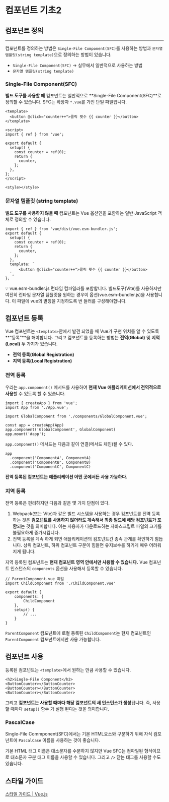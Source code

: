 # 컴포넌트 기초2

## 컴포넌트 정의

---

컴포넌트를 정의하는 방법은 `Single-File Component(SFC)`를 사용하는 방법과  `문자열 템플릿(string template)`으로 정의하는 방법이 있습니다.

- `Single-File Component(SFC)` → 실무에서 일반적으로 사용하는 방법
- `문자열 템플릿(string template)`

### Single-File Component(SFC)

**빌드 도구를 사용할 때** 컴포넌트는 일반적으로 **Single-File Component(SFC)**로 정의할 수 있습니다. SFC는 확장자 `*.vue`를 가진 단일 파일입니다.
```
<template>
  <button @click="counter++">클릭 횟수 {{ counter }}</button>
</template>

<script>
import { ref } from 'vue';

export default {
  setup() {
    const counter = ref(0);
    return {
      counter,
    };
  },
};
</script>

<style></style>
```

### 문자열 템플릿 (string template)

**빌드 도구를 사용하지 않을 때** 컴포넌트는 Vue 옵션인을 포함하는 일반 JavaScript 객체로 정의할 수 있습니다.
```
import { ref } from 'vue/dist/vue.esm-bundler.js';
export default {
  setup() {
    const counter = ref(0);
    return {
      counter,
    };
  },
  template: `
	  <button @click="counter++">클릭 횟수 {{ counter }}</button>
  `,
};
```
<aside>
💡 vue.esm-bundler.js
런타임 컴파일러를 포함합니다. 빌드도구(Vite)를 사용하지만 여전히 런타임 문자열 템플릿을 원하는 경우이 옵션(vue.esm-bundler.js)을 사용합니다. 이 파일에 vue의 별칭을 지정하도록 번 들러를 구성해야합니다.
</aside>

## 컴포넌트 등록

Vue 컴포넌트는 `<template>`안에서 발견 되었을 때 Vue가 구현 위치를 알 수 있도록 **“등록"**을 해야합니다. 그리고 컴포넌트를 등록하는 방법는 **전역(Global)** 및 **지역(Local)** 두 가지가 있습니다.

- **전역 등록(Global Registration)**
- **지역 등록(Local Registration)**

### 전역 등록

우리는 `app.component()` 메서드를 사용하여 **현재 Vue 애플리케이션에서 전역적으로 사용**할 수 있도록 할 수 있습니다.
```
import { createApp } from 'vue';
import App from './App.vue';

import GlobalComponent from './components/GlobalComponent.vue';

const app = createApp(App)
app.component('GlobalComponent', GlobalComponent)
app.mount('#app');
```

`app.component()` 메서드는 다음과 같이 연결(메서드 체인)될 수 있다.
```
app
  .component('ComponentA', ComponentA)
  .component('ComponentB', ComponentB)
  .component('ComponentC', ComponentC)
```
**전역 등록된 컴포넌트는 애플리케이션 어떤 곳에서든 사용 가능하다.**

### 지역 등록

전역 등록은 편리하지만 다음과 같은 몇 가지 단점이 있다.

1. Webpack(또는 Vite)과 같은 빌드 시스템을 사용하는 경우 컴포넌트를 전역 등록하는 것은 **컴포넌트를 사용하지 않더라도 계속해서 최종 빌드에 해당 컴포넌트가 포함**되는 것을 의미합니다. 이는 사용자가 다운로드하는 자바스크립트 파일의 크기를 불필요하게 증가시킵니다.
2. 전역 등록을 계속 하게 되면 애플리케이션의 컴포넌트간 종속 관계를 확인하기 힘듭니다. 상위 컴포넌트, 하위 컴포넌트 구분이 힘들면 유지보수를 하기게 매우 어려워지게 됩니다.

지역 등록된 컴포넌트는 **현재 컴포넌트 영역 안에서만 사용할 수 있습니다.** Vue 컴포넌트 인스턴스의 `components` 옵션을 사용해서 등록할 수 있습니다.
```
// ParentComponent.vue 파일
import ChildComponent from './ChildComponent.vue'

export default {
	components: {
		ChildComponent
	},
	setup() {
		// ...
	}
}
```
`ParentComponent`  컴포넌트에 로컬 등록된 `ChildComponent`는 현재 컴포넌트인 `ParentComponent` 컴포넌트에서만 사용 가능합니다.

## 컴포넌트 사용

등록된 컴포넌트는 `<template>`에서 원하는 만큼 사용할 수 있습니다.
```
<h2>Single-File Component</h2>
<ButtonCounter></ButtonCounter>
<ButtonCounter></ButtonCounter>
<ButtonCounter></ButtonCounter>
```
그리고 **컴포넌트는 사용할 때마다 해당 컴포넌트의 새 인스턴스가 생성**됩니다. 즉, 사용할 때마다 `setup()` 함수 가 실행 된다는 것을 의미합니다.

### PascalCase

Single-File Commponent(SFC)에서는 기본 HTML요소와 구분하기 위해 자식 컴포넌트에 `PascalCase` 이름을 사용하는 것이 좋습니다.

기본 HTML 태그 이름은 대소문자를 수분하지 않지만 Vue SFC는 컴파일된 형식이므로 대소문자 구분 태그 이름을 사용할 수 있습니다. 그리고 `/>` 닫는 태그를 사용할 수도 있습니다.

## 스타일 가이드

[스타일 가이드 | Vue.js](https://v3.ko.vuejs.org/style-guide/#%E1%84%8B%E1%85%AE%E1%84%89%E1%85%A5%E1%86%AB%E1%84%89%E1%85%AE%E1%86%AB%E1%84%8B%E1%85%B1-b-%E1%84%80%E1%85%B2%E1%84%8E%E1%85%B5%E1%86%A8-%E1%84%8C%E1%85%A5%E1%86%A8%E1%84%80%E1%85%B3%E1%86%A8-%E1%84%80%E1%85%AF%E1%86%AB%E1%84%8C%E1%85%A1%E1%86%BC-%E1%84%80%E1%85%A1%E1%84%83%E1%85%A9%E1%86%A8%E1%84%89%E1%85%A5%E1%86%BC-%E1%84%92%E1%85%A3%E1%86%BC%E1%84%89%E1%85%A1%E1%86%BC%E1%84%8B%E1%85%B3%E1%86%AF-%E1%84%8B%E1%85%B1%E1%84%92%E1%85%A1%E1%86%B7)